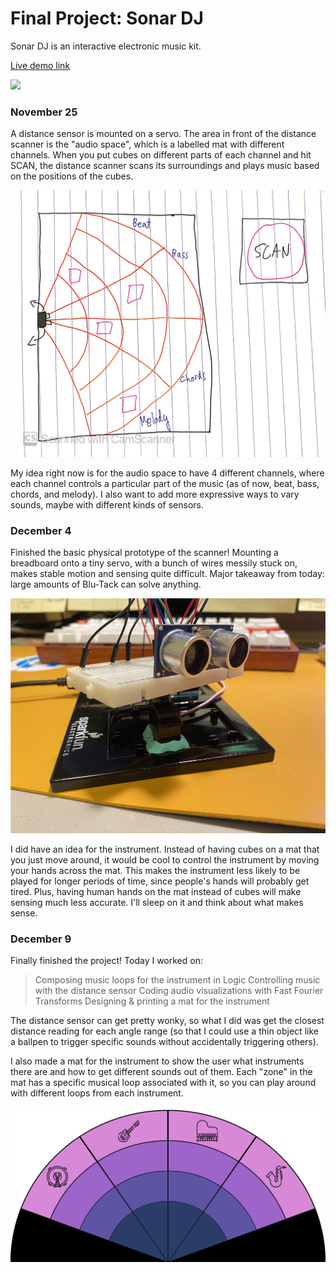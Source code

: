 # Final Project: Sonar DJ

Sonar DJ is an interactive electronic music kit. 

[Live demo link](https://www.youtube.com/watch?v=uY-fv90nOMc&feature=youtu.be)

<img src="inst.png" width="600px">

### November 25

A distance sensor is mounted on a servo. The area in front of the distance scanner is the "audio space", which is a labelled mat with different channels. When you put cubes on different parts of each channel and hit SCAN, the distance scanner scans its surroundings and plays music based on the positions of the cubes.

<img src="docs/idea.jpg" width="600px">

My idea right now is for the audio space to have 4 different channels, where each channel controls a particular part of the music (as of now, beat, bass, chords, and melody). I also want to add more expressive ways to vary sounds, maybe with different kinds of sensors.

### December 4

Finished the basic physical prototype of the scanner! Mounting a breadboard onto a tiny servo, with a bunch of wires messily stuck on, makes stable motion and sensing quite difficult. Major takeaway from today: large amounts of Blu-Tack can solve anything. 

<img src="docs/prototype.png" width="600px">

I did have an idea for the instrument. Instead of having cubes on a mat that you just move around, it would be cool to control the instrument by moving your hands across the mat. This makes the instrument less likely to be played for longer periods of time, since people's hands will probably get tired. Plus, having human hands on the mat instead of cubes will make sensing much less accurate. I'll sleep on it and think about what makes sense.

### December 9

Finally finished the project! Today I worked on:
>Composing music loops for the instrument in Logic
>Controlling music with the distance sensor
>Coding audio visualizations with Fast Fourier Transforms
>Designing & printing a mat for the instrument

The distance sensor can get pretty wonky, so what I did was get the closest distance reading for each angle range (so that I could use a thin object like a ballpen to trigger specific sounds without accidentally triggering others). 

I also made a mat for the instrument to show the user what instruments there are and how to get different sounds out of them. Each "zone" in the mat has a specific musical loop associated with it, so you can play around with different loops from each instrument.

<img src="mat-full.png" width="600px">
